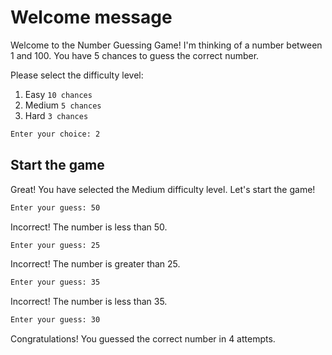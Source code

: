 # Welcome message
Welcome to the Number Guessing Game!
I'm thinking of a number between 1 and 100.
You have 5 chances to guess the correct number.

Please select the difficulty level:
1. Easy `10 chances`
2. Medium `5 chances`
3. Hard `3 chances`

```bash
Enter your choice: 2
```

## Start the game
Great! You have selected the Medium difficulty level.
Let's start the game!

```bash
Enter your guess: 50
```
Incorrect! The number is less than 50.

```bash
Enter your guess: 25
```
Incorrect! The number is greater than 25.

```bash
Enter your guess: 35
```
Incorrect! The number is less than 35.

```bash
Enter your guess: 30
```
Congratulations! You guessed the correct number in 4 attempts.

